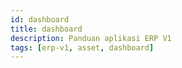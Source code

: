 ```yaml
---
id: dashboard
title: dashboard
description: Panduan aplikasi ERP V1
tags: [erp-v1, asset, dashboard]
---
```

